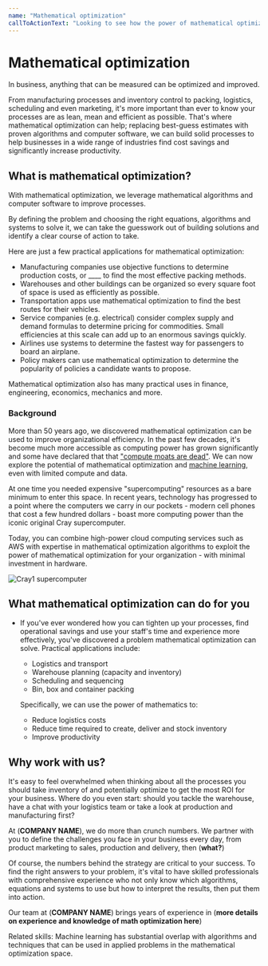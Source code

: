 ```yaml
---
name: "Mathematical optimization"
callToActionText: "Looking to see how the power of mathematical optimization can increase efficiency, reduce waste and improve profitability? We would be happy to talk about how mathematical optimization could be utilized by your organization"
---
```


# Mathematical optimization 

In business, anything that can be measured can be optimized and improved. 

From manufacturing processes and inventory control to packing, logistics, scheduling and even marketing, it's more important than ever to know your processes are as lean, mean and efficient as possible. That's where mathematical optimization can help; replacing best-guess estimates with proven algorithms and computer software, we can build solid processes to help businesses in a wide range of industries find cost savings and significantly increase productivity. 



## What is mathematical optimization?

With mathematical optimization, we leverage mathematical algorithms and computer software to improve processes.

By defining the problem and choosing the right equations, algorithms and systems to solve it, we can take the guesswork out of building solutions and identify a clear course of action to take.

Here are just a few practical applications for mathematical optimization:

- Manufacturing companies use objective functions to determine production costs, or ____ to find the most effective packing methods. 
- Warehouses and other buildings can be organized so every square foot of space is used as efficiently as possible.
- Transportation apps use mathematical optimization to find the best routes for their vehicles.
- Service companies (e.g. electrical) consider complex supply and demand formulas to determine pricing for commodities. Small efficiencies at this scale can add up to an enormous savings quickly.
- Airlines use systems to determine the fastest way for passengers to board an airplane. 
- Policy makers can use mathematical optimization to determine the popularity of policies a candidate wants to propose.

Mathematical optimization also has many practical uses in finance, engineering, economics, mechanics and more. 

### Background

More than 50 years ago, we discovered mathematical optimization can be used to improve organizational efficiency. In the past few decades, it's become much more accessible as computing power has grown significantly and some have declared that that ["compute moats are dead"](https://smerity.com/articles/2018/limited_compute.html). We can now explore the potential of mathematical optimization and [machine learning](/services/machine-learning), even with limited compute and data. 

At one time you needed expensive "supercomputing" resources as a bare minimum to enter this space. In recent years, technology has progressed to a point where the computers we carry in our pockets - modern cell phones that cost a few hundred dollars - boast more computing power than the iconic original Cray supercomputer. 

Today, you can combine high-power cloud computing services such as AWS with expertise in mathematical optimization algorithms to exploit the power of mathematical optimization for your organization - with minimal investment in hardware.

![Cray1 supercomputer](https://upload.wikimedia.org/wikipedia/commons/thumb/9/96/Cray-1_%281%29.jpg/480px-Cray-1_%281%29.jpg)



## What mathematical optimization can do for you

- If you've ever wondered how you can tighten up your processes, find operational savings and use your staff's time and experience more  effectively, you've discovered a problem mathematical optimization can solve. Practical applications include:

  - Logistics and transport 
  - Warehouse planning (capacity and inventory)
  - Scheduling and sequencing 
  - Bin, box and container packing

  Specifically, we can use the power of mathematics to:

  - Reduce logistics costs 
  - Reduce time required to create, deliver and stock inventory 
  - Improve productivity 



## Why work with us?

It's easy to feel overwhelmed when thinking about all the processes you should take inventory of and potentially optimize to get the most ROI for your business. Where do you even start: should you tackle the warehouse, have a chat with your logistics team or take a look at production and manufacturing first? 

At (**COMPANY NAME**), we do more than crunch numbers. We partner with you to define the challenges you face in your business every day, from product marketing to sales, production and delivery, then (**what?**)

Of course, the numbers behind the strategy are critical to your success. To find the right answers to your problem, it's vital to have skilled professionals with comprehensive experience who not only know which algorithms, equations and systems to use but how to interpret the results, then put them into action.

Our team at (**COMPANY NAME**) brings years of experience in (**more details on experience and knowledge of math optimization here**)



Related skills: Machine learning has substantial overlap with algorithms and techniques that can be used in applied problems in the mathematical optimization space. 




